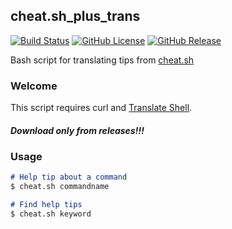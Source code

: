 ## cheat.sh_plus_trans
[![Build Status](https://travis-ci.org/nixscript/cheat.sh_plus_trans.svg?branch=master)](https://travis-ci.org/nixscript/cheat.sh_plus_trans)
[![GitHub License](https://img.shields.io/github/license/nixscript/cheat.sh_plus_trans.svg)](https://github.com/nixscript/cheat.sh_plus_trans/blob/master/LICENSE.md)
[![GitHub Release](https://img.shields.io/github/release/nixscript/cheat.sh_plus_trans.svg)](https://github.com/nixscript/cheat.sh_plus_trans/releases)

Bash script for translating tips from [cheat.sh](http://cheat.sh/)

### Welcome

This script requires curl and [Translate Shell](https://github.com/soimort/translate-shell).

##### Download only from releases!!!

### Usage
```markdown
# Help tip about a command
$ cheat.sh commandname

# Find help tips
$ cheat.sh keyword
```
